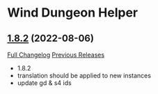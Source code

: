 # Wind Dungeon Helper

## [1.8.2](https://github.com/fang2hou/WindDungeonHelper/tree/1.8.2) (2022-08-06)
[Full Changelog](https://github.com/fang2hou/WindDungeonHelper/compare/1.8.1...1.8.2) [Previous Releases](https://github.com/fang2hou/WindDungeonHelper/releases)

- 1.8.2  
- translation should be applied to new instances  
- update gd & s4 ids  
